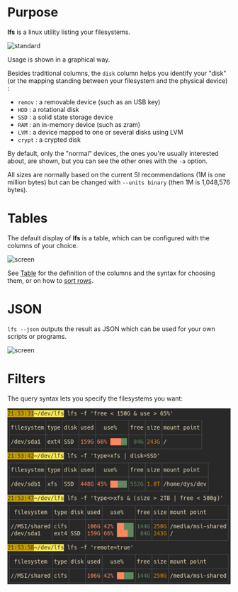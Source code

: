 
# Purpose

**lfs** is a linux utility listing your filesystems.

![standard](img/standard.png)

Usage is shown in a graphical way.

Besides traditional columns, the `disk` column helps you identify your "disk" (or the mapping standing between your filesystem and the physical device) :

* `remov` : a removable device (such as an USB key)
* `HDD` : a rotational disk
* `SSD` : a solid state storage device
* `RAM` : an in-memory device (such as zram)
* `LVM` : a device mapped to one or several disks using LVM
* `crypt` : a crypted disk

By default, only the "normal" devices, the ones you're usually interested about, are shown, but you can see the other ones with the `-a` option.

All sizes are normally based on the current SI recommendations (1M is one million bytes) but can be changed with `--units binary` (then 1M is 1,048,576 bytes).

# Tables

The default display of **lfs** is a table, which can be configured with the columns of your choice.

![screen](img/c=label+.png)

See [Table](./table) for the definition of the columns and the syntax for choosing them, or on how to [sort rows](./table#sort).

# JSON

`lfs --json` outputs the result as JSON which can be used for your own scripts or programs.

![screen](img/json-jq-tour.png)

# Filters

The query syntax lets you specify the filesystems you want:

![screen](img/filters.png)
